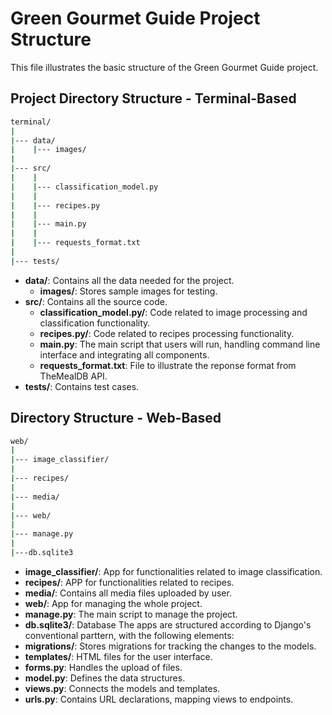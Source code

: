 # Green Gourmet Guide Project Structure

This file illustrates the basic structure of the Green Gourmet Guide project.

## Project Directory Structure - Terminal-Based

```bash
terminal/
|
|--- data/
|    |--- images/
|
|--- src/
|    |
|    |--- classification_model.py
|    |
|    |--- recipes.py
|    |
|    |--- main.py
|    |
|    |--- requests_format.txt
|
|--- tests/
```
- **data/**: Contains all the data needed for the project.
    - **images/**: Stores sample images for testing.
- **src/**: Contains all the source code.
    - **classification_model.py/**: Code related to image processing and classification functionality.
    - **recipes.py/**: Code related to recipes processing functionality.
    - **main.py**: The main script that users will run, handling command line interface and integrating all components.
    - **requests_format.txt**: File to illustrate the reponse format from TheMealDB API.
- **tests/**: Contains test cases.

## Directory Structure - Web-Based

```bash
web/
|
|--- image_classifier/
|
|--- recipes/
|
|--- media/
|
|--- web/
|
|--- manage.py
|
|---db.sqlite3
```

- **image_classifier/**: App for functionalities related to image classification.
- **recipes/**: APP for functionalities related to recipes.
- **media/**: Contains all media files uploaded by user.
- **web/**: App for managing the whole project.
- **manage.py**: The main script to manage the project.
- **db.sqlite3/**: Database
The apps are structured according to Django's conventional parttern, with the following elements:
- **migrations/**: Stores migrations for tracking the changes to the models.
- **templates/**: HTML files for the user interface.
- **forms.py**: Handles the upload of files.
- **model.py**: Defines the data structures.
- **views.py**: Connects the models and templates.
- **urls.py**: Contains URL declarations, mapping views to endpoints.